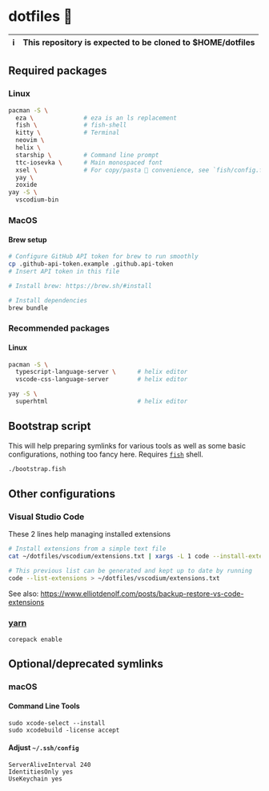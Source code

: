 # dotfiles 📜

| ℹ️   | This repository is expected to be cloned to $HOME/dotfiles |
| --- | :--------------------------------------------------------- |

## Required packages

### Linux

```sh
pacman -S \
  eza \              # eza is an ls replacement
  fish \             # fish-shell
  kitty \            # Terminal
  neovim \
  helix \
  starship \         # Command line prompt
  ttc-iosevka \      # Main monospaced font
  xsel \             # For copy/pasta 🍝 convenience, see `fish/config.fish`
  yay \
  zoxide
yay -S \
  vscodium-bin
```

### MacOS

#### Brew setup

```sh
# Configure GitHub API token for brew to run smoothly
cp .github-api-token.example .github.api-token
# Insert API token in this file

# Install brew: https://brew.sh/#install

# Install dependencies
brew bundle
```

### Recommended packages

#### Linux

```sh
pacman -S \
  typescript-language-server \      # helix editor
  vscode-css-language-server        # helix editor

yay -S \
  superhtml                         # helix editor
```

## Bootstrap script

This will help preparing symlinks for various tools as well as some basic configurations, nothing too fancy here. Requires [`fish`](https://fishshell.com/) shell.

```sh
./bootstrap.fish
```

## Other configurations

### Visual Studio Code

These 2 lines help managing installed extensions

```sh
# Install extensions from a simple text file
cat ~/dotfiles/vscodium/extensions.txt | xargs -L 1 code --install-extension

# This previous list can be generated and kept up to date by running
code --list-extensions > ~/dotfiles/vscodium/extensions.txt
```

See also: https://www.elliotdenolf.com/posts/backup-restore-vs-code-extensions

### [yarn](https://yarnpkg.com/getting-started/install)

```
corepack enable
```

## Optional/deprecated symlinks

### macOS

#### Command Line Tools

```
sudo xcode-select --install
sudo xcodebuild -license accept
```

#### Adjust `~/.ssh/config`

```
ServerAliveInterval 240
IdentitiesOnly yes
UseKeychain yes
```
